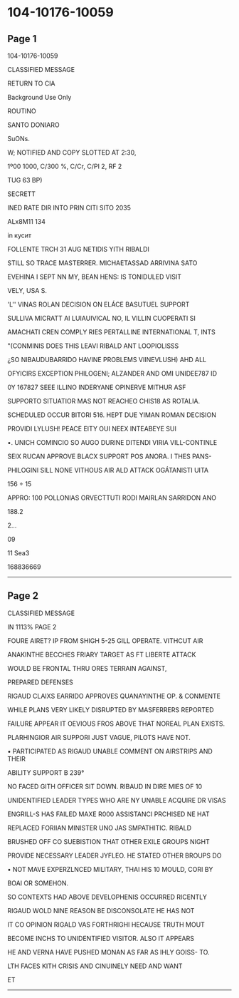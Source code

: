 # 104-10176-10059

## Page 1

104-10176-10059

CLASSIFIED MESSAGE

RETURN TO CIA

Background Use Only

ROUTINO

SANTO DONIARO

SuONs.

W; NOTIFIED AND COPY SLOTTED AT 2:30,

1º00 1000, C/300 %, C/Cr, C/PI 2, RF 2

TUG 63 BP)

SECRETT

INED RATE DIR INTO PRIN CITI SITO 2035

ALx8M11 134

in кусит

FOLLENTE TRCH 31 AUG NETIDIS YITH RIBALDI

STILL SO TRACE MASTERRER. MICHAETASSAD ARRIVINA SATO

EVEHINA I SEPT NN MY, BEAN HENS: IS TONIDULED VISIT

VELY, USA S.

'L'' VINAS ROLAN DECISION ON ELÁCE BASUTUEL SUPPORT

SULLIVA MICRATT AI LUIAUIVICAL NO, IL VILLIN CUOPERATI SI

AMACHATI CREN COMPLY RIES PERTALLINE INTERNATIONAL T, INTS

"(CONMINIS DOES THIS LEAVI RIBALD ANT LOOPIOLISSS

¿SO NIBAUDUBARRIDO HAVINE PROBLEMS VIINEVLUSH) AHD ALL

OFYICIRS EXCEPTION PHILOGENI; ALZANDER AND OMI UNIDEE787 ID

0Y 167827 SEEE ILLINO INDERYANE OPINERVE MITHUR ASF

SUPPORTO SITUATIOR MAS NOT REACHEO CHIS18 AS ROTALIA.

SCHEDULED OCCUR BITORI 516. HEPT DUE YIMAN ROMAN DECISION

PROVIDI LYLUSH! PEACE EITY OUI NEEX INTEABEYE SUI

•. UNICH COMINCIO SO AUGO DURINE DITENDI VIRIA VILL-CONTINLE

SEIX RUCAN APPROVE BLACX SUPPORT POS ANORA. I THES PANS-

PHILOGINI SILL NONE VITHOUS AIR ALD ATTACK OGÁTANISTI UITA

156 ÷ 15

APPRO: 100 POLLONIAS ORVECTTUTI RODI MAIRLAN SARRIDON ANO

188.2

2...

09

11 Sea3

168836669

---

## Page 2

CLASSIFIED MESSAGE

IN 1113% PAGE 2

FOURE AIRET? IP FROM SHIGH 5-25 GILL OPERATE. VITHCUT AIR

ANAKINTHE BECCHES FRIARY TARGET AS FT LIBERTE ATTACK

WOULD BE FRONTAL THRU ORES TERRAIN AGAINST,

PREPARED DEFENSES

RIGAUD CLAIXS EARRIDO APPROVES QUANAYINTHE OP. & CONMENTE

WHILE PLANS VERY LIKELY DISRUPTED BY MASFERRERS REPORTED

FAILURE APPEAR IT OEVIOUS FROS ABOVE THAT NOREAL PLAN EXISTS.

PLARHINGIOR AIR SUPPORI JUST VAGUE, PILOTS HAVE NOT.

• PARTICIPATED AS RIGAUD UNABLE COMMENT ON AIRSTRIPS AND THEIR

ABILITY SUPPORT B 239°

NO FACED GITH OFFICER SIT DOWN. RIBAUD IN DIRE MIES OF 10

UNIDENTIFIED LEADER TYPES WHO ARE NY UNABLE ACQUIRE DR VISAS

ENGRILL-S HAS FAILED MAXE R000 ASSISTANCI PRCHISED NE HAT

REPLACED FORIIAN MINISTER UNO JAS SMPATHITIC. RIBALD

BRUSHED OFF CO SUEBISTION THAT OTHER EXILE GROUPS NIGHT

PROVIDE NECESSARY LEADER JYFLEO. HE STATED OTHER BROUPS DO

• NOT MAVE EXPERZLNCED MILITARY, THAI HIS 10 MOULD, CORI BY

BOAI OR SOMEHON.

SO CONTEXTS HAD ABOVE DEVELOPHENIS OCCURRED RICENTLY

RIGAUD WOLD NINE REASON BE DISCONSOLATE HE HAS NOT

IT CO OPINION RIGALD VAS FORTHRIGHI HECAUSE TRUTH MOUT

BECOME INCHS TO UNIDENTIFIED VISITOR. ALSO IT APPEARS

HE AND VERNA HAVE PUSHED MONAN AS FAR AS IHLY GOISS- TO.

LTH FACES KITH CRISIS AND CINUINELY NEED AND WANT

ET

---

